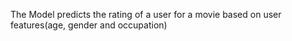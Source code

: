 The Model predicts the rating of a user for a movie based on user features(age, gender and occupation)
